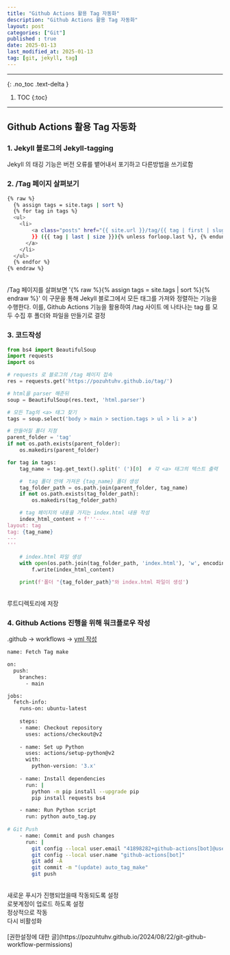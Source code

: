 ```yaml
---
title: "Github Actions 활용 Tag 자동화"
description: "Github Actions 활용 Tag 자동화"
layout: post
categories: ["Git"]
published : true
date: 2025-01-13
last_modified_at: 2025-01-13
tag: [git, jekyll, tag]
---
```

---
{: .no_toc .text-delta }

1. TOC
{:toc}
---

<!-- 글의 제목은 ##
    나머지 큰 제목은 ###
    이후 나머지는 3개이상 -->

## Github Actions 활용 Tag 자동화

### 1. Jekyll 블로그의 Jekyll-tagging
Jekyll 의 태깅 기능은 버전 오류를 뱉어내서 포기하고 다른방법을 쓰기로함

### 2. /Tag 페이지 살펴보기
```bash
{% raw %}
  {% assign tags = site.tags | sort %}
  {% for tag in tags %}
  <ul>
    <li>
	    <a class="posts" href="{{ site.url }}/tag/{{ tag | first | slugify }}/">{{ tag[0] | replace:'-', ' '
        }} ({{ tag | last | size }}){% unless forloop.last %}, {% endunless %}
      </a>
    </li>
  </ul>
  {% endfor %}
{% endraw %}
```
<br>
/Tag 페이지를 살펴보면 '{% raw %}{% assign tags = site.tags | sort %}{% endraw %}' 이 구문을 통해 Jekyll 블로그에서 모든 태그를 가져와 정렬하는 기능을 수행한다.
이를, Github Actions 기능을 활용하여 /tag 사이트 에 나타나는 tag 를 모두 수집 후 폴더와 파일을 만들기로 결정
<br>

### 3. 코드작성
```python
from bs4 import BeautifulSoup
import requests
import os

# requests 로 블로그의 /tag 페이지 접속
res = requests.get('https://pozuhtuhv.github.io/tag/')

# html을 parser 해준뒤
soup = BeautifulSoup(res.text, 'html.parser')

# 모든 Tag의 <a> 태그 찾기
tags = soup.select('body > main > section.tags > ul > li > a')

# 만들어질 폴더 지정
parent_folder = 'tag'
if not os.path.exists(parent_folder):
    os.makedirs(parent_folder)

for tag in tags:
    tag_name = tag.get_text().split(' (')[0]  # 각 <a> 태그의 텍스트 출력

    #  tag 폴더 안에 가져온 {tag_name} 폴더 생성
    tag_folder_path = os.path.join(parent_folder, tag_name)
    if not os.path.exists(tag_folder_path):
        os.makedirs(tag_folder_path)

    # tag 페이지의 내용을 가지는 index.html 내용 작성
    index_html_content = f'''---
layout: tag
tag: {tag_name}
---
'''

    # index.html 파일 생성
    with open(os.path.join(tag_folder_path, 'index.html'), 'w', encoding='utf-8') as f:
        f.write(index_html_content)

    print(f'폴더 "{tag_folder_path}"와 index.html 파일이 생성')
```
<br>
루트디렉토리에 저장<br>

### 4. Github Actions 진행을 위해 워크플로우 작성   
.github -> workflows -> [yml 작성](https://github.com/pozuhtuhv/pozuhtuhv.github.io/blob/main/.github/workflows/make_folder.yml)
<br>

```bash
name: Fetch Tag make

on:
  push:
    branches:
      - main

jobs:
  fetch-info:
    runs-on: ubuntu-latest
    
    steps:
    - name: Checkout repository
      uses: actions/checkout@v2
      
    - name: Set up Python
      uses: actions/setup-python@v2
      with:
        python-version: '3.x'
        
    - name: Install dependencies
      run: |
        python -m pip install --upgrade pip
        pip install requests bs4

    - name: Run Python script
      run: python auto_tag.py
    
# Git Push
    - name: Commit and push changes
      run: |
        git config --local user.email "41898282+github-actions[bot]@users.noreply.github.com"
        git config --local user.name "github-actions[bot]"
        git add -A
        git commit -m "(update) auto_tag_make"
        git push
```
<br>
새로운 푸시가 진행되었을때 작동되도록 설정<br>
로봇계정이 업로드 하도록 설정<br>
정상적으로 작동<br>
다시 비활성화<br>
<br>
[권한설정에 대한 글](https://pozuhtuhv.github.io/2024/08/22/git-github-workflow-permissions)